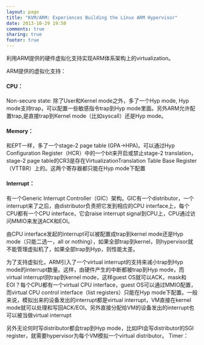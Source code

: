 ```yaml
---
layout: page
title: "KVM/ARM: Experiences Building the Linux ARM Hypervisor"
date: 2013-10-29 19:50
comments: true
sharing: true
footer: true
---
```


利用ARM提供的硬件虚拟化支持实现ARM体系架构上的virtualization。

ARM提供的虚拟化支持：

#### CPU：

Non-secure state: 除了User和Kernel mode之外，多了一个Hyp mode, Hyp mode支持trap，可以配置一些敏感指令trap到Hyp mode里面。另外ARM允许配置trap,是直接trap到Kernel mode（比如syscall）还是Hyp mode。

#### Memory：

和EPT一样，多了一个stage-2 page table (GPA->HPA)。可以通过Hyp Configuration Register（HCR）中的一个bit来开启或禁止stage-2 translation，stage-2 page table的CR3是存在VirtualizationTranslation Table Base  Register（VTTBR）上的。这两个寄存器都只能在Hyp mode下配置

#### Interrupt：

有一个Generic Interrupt Controller（GIC）架构。GIC有一个distributor，一个interrupt来了之后，由distributor负责把它发到相应的CPU interface上，每个CPU都有一个CPU interface，它会raise interrupt signal到CPU上，CPU通过访问MMIO来发送ACK和EOI。

由CPU interface发起的interrupt可以被配置成trap到kernel mode还是Hyp mode（只能二选一，all or nothing），如果全部trap到kernel，则hypervisor就不能管理虚拟机了，如果全部trap到Hyp，则性能太差。

为了支持虚拟化，ARM引入了一个virtual interrupt的支持来减小trap到Hyp mode的interrupt数量。这样，由硬件产生的中断都被trap到Hyp mode，而virtual interrupt则trap到kernel mode，这样guest OS就可以ACK，mask和EOI？每个CPU都有一个virtual CPU interface，guest OS可以通过MMIO配置，而virtual CPU control interface（list registers）只能在Hyp mode下配置。一般来说，模拟出来的设备发出的interrupt都是virtual interrupt，VM直接在kernel mode就可以处理和写回ACK/EOI。另外直接分配给VM的设备发出的interrupt也可以被当做virtual interrupt

另外无论何时写distributor都会trap到Hyp mode，比如IPI会写distributor的SGI register，就需要hypervisor为每个VM模拟一个virtual distributor。
Timer：